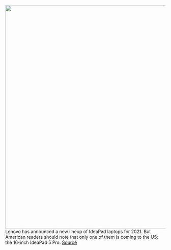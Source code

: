 <img src='https://cdn.vox-cdn.com/thumbor/ABcu4smf7xpmQTQzAupUOZu6nB0=/0x0:2000x2000/1200x800/filters:focal(840x840:1160x1160)/cdn.vox-cdn.com/uploads/chorus_image/image/68632040/Lenovo_IdeaPad_5_Pro_AMD_Front_Facing_Cloud_Grey.0.png' width='700px' /><br/>
Lenovo has announced a new lineup of IdeaPad laptops for 2021. But American readers should note that only one of them is coming to the US: the 16-inch IdeaPad 5 Pro.
<a href='https://www.theverge.com/2021/1/7/22217872/lenovo-ideapad-5-pro-laptop-amd-ryzen-ces-2021'> Source <a/>